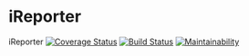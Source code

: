 # iReporter
iReporter
[![Coverage Status](https://coveralls.io/repos/github/GitKanuhi/iReporter/badge.svg?branch=master)](https://coveralls.io/github/GitKanuhi/iReporter?branch=master)
[![Build Status](https://travis-ci.org/GitKanuhi/iReporter.svg?branch=master)](https://travis-ci.org/GitKanuhi/iReporter)
[![Maintainability](https://api.codeclimate.com/v1/badges/32b126fff4706fd89cc5/maintainability)](https://codeclimate.com/github/GitKanuhi/iReporter/maintainability)
